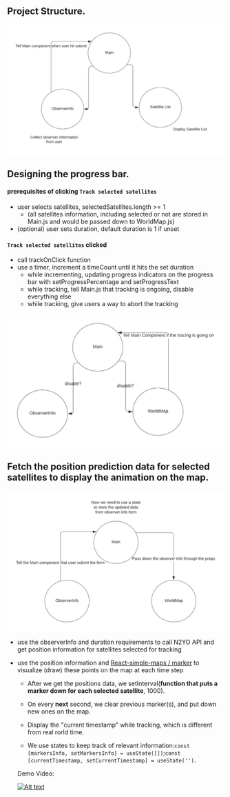 ## Project Structure.
![alt text](https://github.com/SHUYAN99/tracksatellites/blob/main/pictures/structure1.png?raw=true)

## Designing the progress bar.
#### prerequisites of clicking `Track selected satellites`
- user selects satellites, selectedSatellites.length >= 1
  - (all satellites information, including selected or not are stored in Main.js and would be passed down to WorldMap.js)
- (optional) user sets duration, default duration is 1 if unset
#### `Track selected satellites` clicked
- call trackOnClick function
- use a timer, increment a timeCount until it hits the set duration
  - while incrementing, updating progress indicators on the progress bar with setProgressPercentage and setProgressText
  - while tracking, tell Main.js that tracking is ongoing, disable everything else
  - while tracking, give users a way to abort the tracking

![alt text](https://github.com/SHUYAN99/tracksatellites/blob/main/pictures/structure2.png?raw=true)

## Fetch the position prediction data for selected satellites to display the animation on the map.
![alt text](https://github.com/SHUYAN99/tracksatellites/blob/main/pictures/structure3.png?raw=true)
- use the observerInfo and duration requirements to call N2YO API and get position information for satellites selected for tracking
- use the position information and [React-simple-maps / marker](https://www.react-simple-maps.io/docs/marker/) to visualize (draw) these points on the map at each time step
  - After we get the positions data, we setInterval(**function that puts a marker down for each selected satellite**, 1000).
  - On every **next** second, we clear previous marker(s), and put down new ones on the map.
  - Display the "current timestamp" while tracking, which is different from real rorld time.

  - We use states to keep track of relevant information:`const [markersInfo, setMarkersInfo] = useState([])`;`const [currentTimestamp, setCurrentTimestamp] = useState('')`.

  Demo Video:
  
  [![Alt text](https://img.youtube.com/vi/Pn0ul2UObzQ/0.jpg)](https://youtu.be/Pn0ul2UObzQ)

